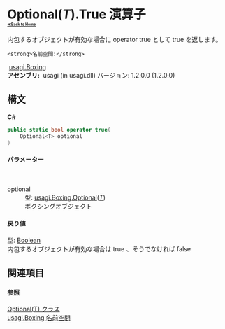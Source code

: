 # Optional(*T*).True 演算子 <div style="font-size:30%"><a href="https://github.com/usagi/usagi.cs/blob/master/docs/Home.md">≪Back to Home</a></div> 

内包するオブジェクトが有効な場合に operator true として true を返します。


    <strong>名前空間:</strong>
&nbsp;<a href="N_usagi_Boxing.md">usagi.Boxing</a><br /><strong>アセンブリ:</strong>
&nbsp;usagi (in usagi.dll) バージョン: 1.2.0.0 (1.2.0.0)

## 構文

**C#**<br />
``` C#
public static bool operator true(
	Optional<T> optional
)
```


#### パラメーター
&nbsp;<dl><dt>optional</dt><dd>型: <a href="T_usagi_Boxing_Optional_1.md">usagi.Boxing.Optional</a>(<a href="T_usagi_Boxing_Optional_1.md">*T*</a>)<br />ボクシングオブジェクト</dd></dl>

#### 戻り値
型: <a href="http://msdn2.microsoft.com/ja-jp/library/a28wyd50" target="_blank">Boolean</a><br />内包するオブジェクトが有効な場合は true 、そうでなければ false

## 関連項目


#### 参照
<a href="T_usagi_Boxing_Optional_1.md">Optional(T) クラス</a><br /><a href="N_usagi_Boxing.md">usagi.Boxing 名前空間</a><br />